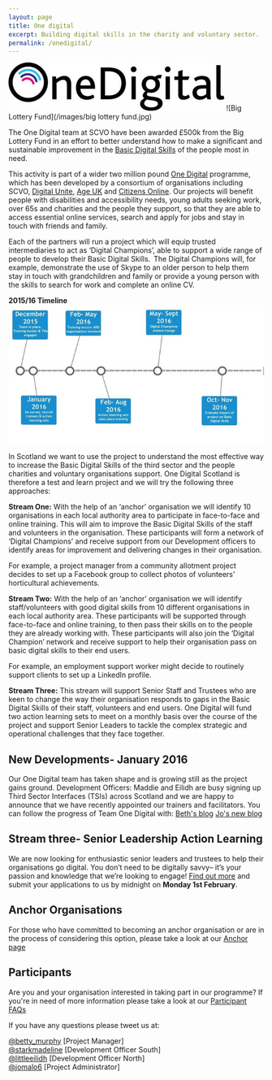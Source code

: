 ```yaml
---
layout: page
title: One digital
excerpt: Building digital skills in the charity and voluntary sector.
permalink: /onedigital/
---
```


![One Digital](/images/OneDigital_badge.jpg)		![Big Lottery Fund](/images/big lottery fund.jpg)

The One Digital team at SCVO have been awarded £500k from the Big Lottery Fund in an effort to better understand how to make a significant and sustainable improvement in the [Basic Digital Skills](http://www.go-on.co.uk/get-involved/basic-digital-skills/) of the people most in need.

This activity is part of a wider two million pound [One Digital](https://www.biglotteryfund.org.uk/global-content/press-releases/uk-wide/090915_uk_digital-skills/) programme, which has been developed by a consortium of organisations including SCVO, [Digital Unite](http://digitalunite.com/), [Age UK](http://www.ageuk.org.uk/) and [Citizens Online](http://www.citizensonline.org.uk/). Our projects will benefit people with disabilities and accessibility needs, young adults seeking work, over 65s and charities and the people they support, so that they are able to access essential online services, search and apply for jobs and stay in touch with friends and family.

Each of the partners will run a project which will equip trusted intermediaries to act as ‘Digital Champions’, able to support a wide range of people to develop their Basic Digital Skills.  The Digital Champions will, for example, demonstrate the use of Skype to an older person to help them stay in touch with grandchildren and family or provide a young person with the skills to search for work and complete an online CV.

<strong>2015/16 Timeline</strong> 
![One Digital Timeline](/images/timeline.jpg)

In Scotland we want to use the project to understand the most effective way to increase the Basic Digital Skills of the third sector and the people charities and voluntary organisations support. One Digital Scotland is therefore a test and learn project and we will try the following three approaches:

<strong>Stream One:</strong>
With the help of an ‘anchor’ organisation we will identify 10 organisations in each local authority area to participate in face-to-face and online training. This will aim to improve the Basic Digital Skills of the staff and volunteers in the organisation. These participants will form a network of ‘Digital Champions’ and receive support from our Development officers to identify areas for improvement and delivering changes in their organisation.  

For example, a project manager from a community allotment project decides to set up a Facebook group to collect photos of volunteers' horticultural achievements.  
 

<strong>Stream Two:</strong>
With the help of an ‘anchor’ organisation we will identify staff/volunteers with good digital skills from 10 different organisations in each local authority area. These participants will be supported through face-to-face and online training, to then pass their skills on to the people they are already working with. These participants will also join the ‘Digital Champion’ network and receive support to help their organisation pass on basic digital skills to their end users. 

For example, an employment support worker might decide to routinely support clients to set up a LinkedIn profile.     
 

<strong>Stream Three:</strong> 
This stream will support Senior Staff and Trustees who are keen to change the way their organisation responds to gaps in the Basic Digital Skills of their staff, volunteers and end users. One Digital will fund two action learning sets to meet on a monthly basis over the course of the project and support Senior Leaders to tackle the complex strategic and operational challenges that they face together. 




## New Developments- January 2016

Our One Digital team has taken shape and is growing still as the project gains ground. Development Officers: Maddie and Eilidh are busy signing up Third Sector Interfaces (TSIs) across Scotland and we are happy to announce that we have recently appointed our trainers and facilitators. You can follow the progress of Team One Digital with: <a href="http://www.scvo.org.uk/blog/gearing-up-for-one-digital/" class="btn btn-primary btn-lg">Beth's blog</a> <a href="http://www.scvo.org.uk/blog/help-your-organisation-go-digital/" class="btn btn-primary btn-lg">Jo's new blog</a>

## Stream three- Senior Leadership Action Learning

We are now looking for enthusiastic senior leaders and trustees to help their organisations go digital. You don’t need to be digitally savvy– it’s your passion and knowledge that we’re looking to engage! [Find out more](/onedigital/actionlearning/) and submit your applications to us by midnight on <strong>Monday 1st February</strong>. 

## Anchor Organisations

For those who have committed to becoming an anchor organisation or are in the process of considering this option, please take a look at our <a class="btn btn-primary btn-lg" href="/onedigital/anchor/">Anchor page</a> 

## Participants

Are you and your organisation interested in taking part in our programme? If you're in need of more information please take a look at our <a class="btn btn-primary btn-lg" href="/files/infoforparticipants.pdf">Participant FAQs</a>

If you have any questions please tweet us at: 
 
[@betty_murphy](https://twitter.com/Betty_Murphy) [Project Manager]  
[@starkmadeline](https://twitter.com/StarkMadelaine) [Development Officer South]   
[@littleeilidh](https://twitter.com/LittleEilidh) [Development Officer North]  
[@jomalo6](https://twitter.com/jomalo6) [Project Administrator]
